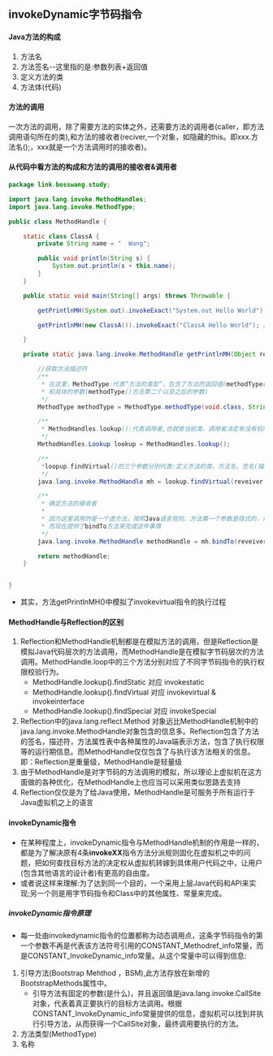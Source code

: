 ## invokeDynamic字节码指令
#### Java方法的构成
1. 方法名
2. 方法签名--这里指的是:参数列表+返回值
3. 定义方法的类
4. 方法体(代码)
#### 方法的调用
一次方法的调用，除了需要方法的实体之外，还需要方法的调用者(caller，即方法调用语句所在的类),和方法的接收者(reciver,一个对象，如隐藏的this。即xxx.方法名();，xxx就是一个方法调用时的接收者)。
#### 从代码中看方法的构成和方法的调用的接收者&调用者    
```java
package link.bosswang.study;

import java.lang.invoke.MethodHandles;
import java.lang.invoke.MethodType;

public class MethodHandle {

    static class ClassA {
        private String name = "  Wang";

        public void println(String s) {
            System.out.println(s + this.name);
        }
    }

    public static void main(String[] args) throws Throwable {

        getPrintlnMH(System.out).invokeExact("System.out Hello World"); //System.out Hello World

        getPrintlnMH(new ClassA()).invokeExact("ClassA Hello World"); // ClassA Hello World  Wang

    }

    private static java.lang.invoke.MethodHandle getPrintlnMH(Object reveiver) throws NoSuchMethodException, IllegalAccessException {

        //获取方法描述符
        /**
         * 在这里，MethodType:代表“方法的类型”，包含了方法的返回值(methodType()第一个参数代表方法的返回值)
         * 和具体的参数(methodType()方法第二个以及之后的参数)
         */
        MethodType methodType = MethodType.methodType(void.class, String.class);

        /**
         * MethodHandles.lookup():代表调用者,也就是当前类。调用者决定有没有权限去调用该方法
         */
        MethodHandles.Lookup lookup = MethodHandles.lookup();

        /**
         *loopup.findVirtual()的三个参数分别代表:定义方法的类，方法名，签名(描述符)
         */
        java.lang.invoke.MethodHandle mh = lookup.findVirtual(reveiver.getClass(), "println", methodType);

        /**
         * 确定方法的接收者
         *
         * 因为这里调用的是一个虚方法，按照Java语言规则，方法第一个参数是隐式的，代表该方法的接收者，也就是this指向的对象。这个参数之前是放在参数列表中的，
         * 而现在提供了bindTo方法来完成这件事情
         */
        java.lang.invoke.MethodHandle methodHandle = mh.bindTo(reveiver);

        return methodHandle;
    }


}
```
+  其实，方法getPrintlnMH()中模拟了invokevirtual指令的执行过程

#### MethodHandle与Reflection的区别
1. Reflection和MethodHandle机制都是在模拟方法的调用，但是Reflection是模拟Java代码层次的方法调用，而MethodHandle是在模拟字节码层次的方法调用。MethodHandle.loop中的三个方法分别对应了不同字节码指令的执行权限校验行为。
   + MethodHandle.lookup().findStatic  对应 invokestatic
   + MethodHandle.lookup().findVirtual 对应 invokevirtual & invokeinterface
   + MethodHandle.lookup().findSpecial 对应 invokeSpecial 
2. Reflection中的java.lang.reflect.Method 对象远比MethodHandle机制中的java.lang.invoke.MethodHandle对象包含的信息多。Reflection包含了方法的签名，描述符，方法属性表中各种属性的Java端表示方法，包含了执行权限等的运行期信息。而MethodHandle仅仅包含了与执行该方法相关的信息。即：Reflection是重量级，MethodHandle是轻量级
3. 由于MethodHandle是对字节码的方法调用的模拟，所以理论上虚拟机在这方面做的各种优化，在MethodHandle上也应当可以采用类似思路去支持
4. Reflection仅仅是为了给Java使用，MethodHandle是可服务于所有运行于Java虚拟机之上的语言
#### invokeDynamic指令
+ 在某种程度上，invokeDynamic指令与MethodHandle机制的作用是一样的，都是为了解决原有4条**invokeXX**指令方法分派规则固化在虚拟机之中的问题，把如何查找目标方法的决定权从虚拟机转嫁到具体用户代码之中，让用户(包含其他语言的设计者)有更高的自由度。
+ 或者说这样来理解:为了达到同一个目的，一个采用上层Java代码和API来实现;另一个则是用字节码指令和Class中的其他属性、常量来完成。
##### invokeDynamic指令原理
+ 每一处由invokedynamic指令的位置都称为动态调用点，这条字节码指令的第一个参数不再是代表该方法符号引用的CONSTANT_Methodref_info常量，而是CONSTANT_InvokeDynamic_info常量。从这个常量中可以得到信息:
1. 引导方法(Bootstrap Mehthod ，BSM),此方法存放在新增的BootstrapMethods属性中。
    - 引导方法有固定的参数(是什么)，并且返回值是java.lang.invoke.CallSite对象，代表着真正要执行的目标方法调用。根据CONSTANT_InvokeDynamic_info常量提供的信息，虚拟机可以找到并执行引导方法，从而获得一个CallSite对象，最终调用要执行的方法。
2. 方法类型(MethodType)
3. 名称